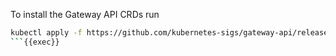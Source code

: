 
To install the Gateway API CRDs run
```bash
kubectl apply -f https://github.com/kubernetes-sigs/gateway-api/releases/download/v1.0.0/standard-install.yaml
```{{exec}}
